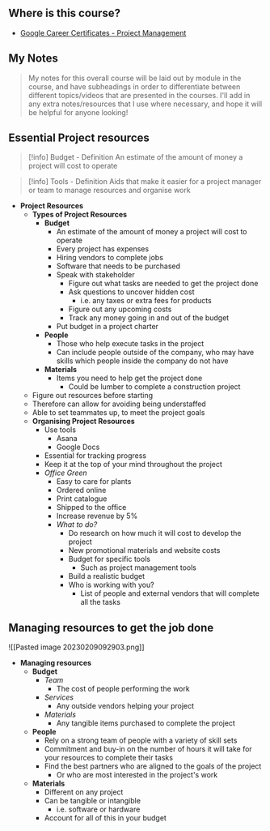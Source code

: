 ## Where is this course?
- [Google Career Certificates - Project Management](https://www.coursera.org/professional-certificates/google-project-management)

## My Notes
> My notes for this overall course will be laid out by module in the course, and have subheadings in order to differentiate between different topics/videos that are presented in the courses. I'll add in any extra notes/resources that I use where necessary, and hope it will be helpful for anyone looking!

## Essential Project resources
> [!info] Budget - Definition
> An estimate of the amount of money a project will cost to operate

> [!info] Tools - Definition
> Aids that make it easier for a project manager or team to manage resources and organise work
- **Project Resources**
	- **Types of Project Resources**
		- **Budget**
			- An estimate of the amount of money a project will cost to operate
			- Every project has expenses
			- Hiring vendors to complete jobs
			- Software that needs to be purchased
			- Speak with stakeholder
				- Figure out what tasks are needed to get the project done
				- Ask questions to uncover hidden cost
					- i.e. any taxes or extra fees for products
				- Figure out any upcoming costs
				- Track any money going in and out of the budget
			- Put budget in a project charter
		- **People**
			- Those who help execute tasks in the project
			- Can include people outside of the company, who may have skills which people inside the company do not have
		- **Materials**
			- Items you need to help get the project done
				- Could be lumber to complete a construction project
	- Figure out resources before starting
	- Therefore can allow for avoiding being understaffed
	- Able to set teammates up, to meet the project goals
	- **Organising Project Resources**
		- Use tools
			- Asana
			- Google Docs
		- Essential for tracking progress
		- Keep it at the top of your mind throughout the project
		- *Office Green*
			- Easy to care for plants
			- Ordered online
			- Print catalogue
			- Shipped to the office
			- Increase revenue by 5%
			- *What to do?*
				- Do research on how much it will cost to develop the project
				- New promotional materials and website costs
				- Budget for specific tools
					- Such as project management tools
				- Build a realistic budget
				- Who is working with you?
					- List of people and external vendors that will complete all the tasks

## Managing resources to get the job done
![[Pasted image 20230209092903.png]]
- **Managing resources**
	- **Budget**
		- *Team*
			- The cost of people performing the work
		- *Services*
			- Any outside vendors helping your project
		- *Materials*
			- Any tangible items purchased to complete the project
	- **People**
		- Rely on a strong team of people with a variety of skill sets
		- Commitment and buy-in on the number of hours it will take for your resources to complete their tasks
		- Find the best partners who are aligned to the goals of the project
			- Or who are most interested in the project's work
	- **Materials**
		- Different on any project
		- Can be tangible or intangible
			- i.e. software or hardware
		- Account for all of this in your budget
